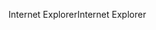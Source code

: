 <span data-ttu-id="72641-101">Internet Explorer</span><span class="sxs-lookup"><span data-stu-id="72641-101">Internet Explorer</span></span>